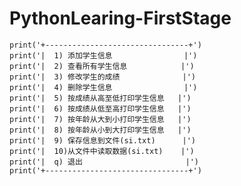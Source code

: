# PythonLearing-FirstStage
    print('+--------------------------------+')
    print('|  1) 添加学生信息                |')
    print('|  2) 查看所有学生信息            |')
    print('|  3) 修改学生的成绩              |')
    print('|  4) 删除学生信息                |')
    print('|  5) 按成绩从高至低打印学生信息   |')
    print('|  6) 按成绩从低至高打印学生信息   |')
    print('|  7) 按年龄从大到小打印学生信息   |')
    print('|  8) 按年龄从小到大打印学生信息   |')
    print('|  9) 保存信息到文件(si.txt)      |')
    print('|  10)从文件中读取数据(si.txt)    |')
    print('|  q) 退出                       |')
    print('+--------------------------------+')

